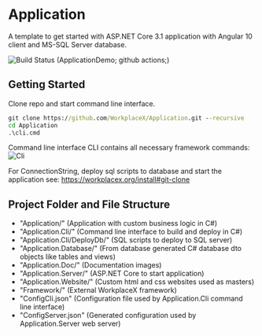 # Application
A template to get started with ASP.NET Core 3.1 application with Angular 10 client and MS-SQL Server database.

![Build Status](https://github.com/WorkplaceX/Application/workflows/CI/badge.svg) (ApplicationDemo; github actions;)

## Getting Started
Clone repo and start command line interface.
```cmd
git clone https://github.com/WorkplaceX/Application.git --recursive
cd Application
.\cli.cmd
```
Command line interface CLI contains all necessary framework commands:
![Cli](Framework/Application.Doc/Cli.png)

For ConnectionString, deploy sql scripts to database and start the application see: https://workplacex.org/install#git-clone

## Project Folder and File Structure
* "Application/" (Application with custom business logic in C#)
* "Application.Cli/" (Command line interface to build and deploy in C#)
* "Application.Cli/DeployDb/" (SQL scripts to deploy to SQL server)
* "Application.Database/" (From database generated C# database dto objects like tables and views)
* "Application.Doc/" (Documentation images)
* "Application.Server/" (ASP.NET Core to start application)
* "Application.Website/" (Custom html and css websites used as masters)
* "Framework/" (External WorkplaceX framework)
* "ConfigCli.json" (Configuration file used by Application.Cli command line interface)
* "ConfigServer.json" (Generated configuration used by Application.Server web server)
